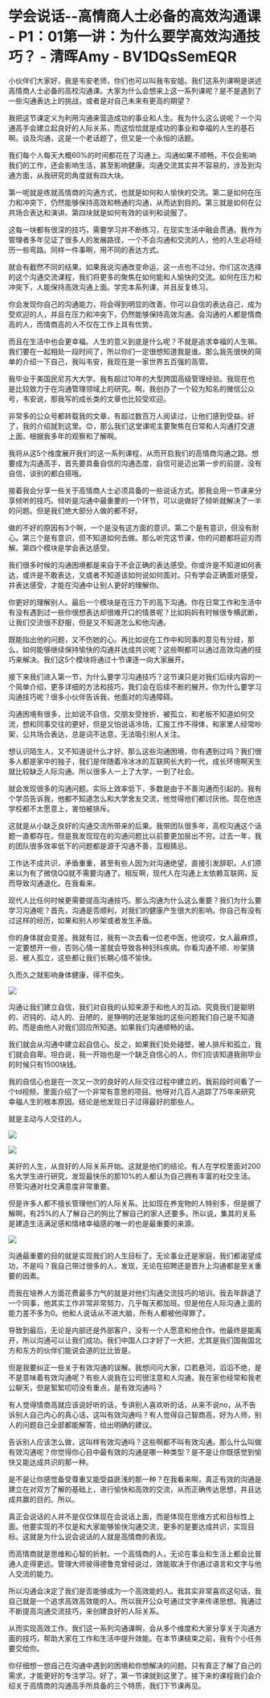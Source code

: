 # 学会说话--高情商人士必备的高效沟通课 - P1：01第一讲：为什么要学高效沟通技巧？ - 清晖Amy - BV1DQsSemEQR

小伙伴们大家好，我是韦安老师，你们也可以叫我韦安姐。我们这系列课啊是讲述高情商人士必备的高校沟通课。大家为什么会想来上这一系列课呢？是不是遇到了一些沟通表达上的挑战，或者是对自己未来有更高的期望？

我把这节课定义为利用沟通来营造成功的事业和人生。我为什么这么说呢？一个沟通高手会建立起良好的人际关系，而这恰恰就是成功的事业和幸福的人生的基石啊。谈及沟通，这是一个老话题了，但又是一个永恒的话题。

我们每个人每天大概60%的时间都花在了沟通上。沟通如果不顺畅，不仅会影响我们的工作，还会影响生活，甚至影响健康。沟通交流其实并不容易的，涉及到沟通方面，从我研究的角度就有四大块。

第一呢就是练就高情商的沟通方式，也就是如何和人愉快的交流。第二是如何在压力和冲突下，仍然能够保持高效和畅通的沟通，从而达到目的。第三就是如何在公共场合表达和演讲。第四块就是如何有效的谈判和说服了。

这每一块都有很深的技巧，需要学习并不断练习，在现实生活中融会贯通。我作为管理者多年见证了很多人的发展路径，一个不会沟通和交流的人，他的人生必将经历一些弯路。同样一件事啊，用不同的表达方式。

就会有截然不同的结果。如果我说沟通改变命运，这一点也不过分。你们这次选择的这个沟通交流课程，我们将更多的聚焦在如何能和人愉快的交流。如何在压力和冲突下，人能保持高效沟通上面。学完本系列课，并且反复练习。

你会发现你自己的沟通能力，将会得到明显的改善。你可以自信的表达自己，成为受欢迎的人，并且在压力和冲突下，仍然能够保持高效沟通。会沟通的人都是情商高的人，而情商高的人不仅在工作上具有优势。

而且在生活中也会更幸福。人生的意义到底是什么呢？不就是追求幸福的人生嘛。我们要在一起相处一段时间了，所以你们一定很想知道我是谁。那么我先很快的简单的介绍一下自己，我叫韦安，我现在是一家世界五百强的高管。

我毕业于美国民尼苏大大学。我有超过10年的大型跨国高级管理经验。我现在也是比较致力于在沟通管理领域上的研究。啊，我创办了一个较为知名的微信公众号，韦安说，那我写的成长类的文章也比较受欢迎。

非常多的公众号都转载我的文章，有超过数百万人阅读过，让他们感到受益。好了，我的介绍就到这里。😊，那么我们这堂课呢主要聚焦在日常和人沟通打交道上面。根据我多年的观察和了解啊。

我将从这5个维度展开我们的这一系列课程，从而开启我们的高情商沟通之路。想要成为沟通高手，首先要具备自信的沟通态度，自信可是迈出第一步的前提，没有自信，谈别的都白搭哦。

接着我会分享一些关于高情商人士必须具备的一些说话方式。那我会用一节课来分享倾听的技巧。倾听是沟通中最重要的一个环节，可以说做好了倾听就解决了一半的问题。但是我们绝大部分人做的都不好。

做的不好的原因有3个啊，一个是没有这方面的意识。第二个是有意识，但没有耐心。第三个是有意识，但不知道如何去做。那么听完这节课，你的问题都将迎刃而解。第四个模块是学会表达感受。

我们很多时候的沟通困境都是来自于不会正确的表达感受。你或许是不知道如何表达，或许是不敢表达，又或者不知道该如何说如何面对。只有学会正确面对感受，并表达感受，才能在沟通中让别人更好的理解你。

你更好的理解别人。最后一个模块是在压力下的高下沟通。你在日常工作和生活中有没有遇到过一些你很想表达却很难开口的情景呢？比如妈妈有时候很专横武断，让我们交流很不舒服，但是又不知道怎么和他沟通。

既能指出他的问题，又不伤她的心。再比如说在工作中和同事的意见有分歧，那么，如何能够继续保持愉快的沟通并达成共识呢？这些啊都可以通过高效沟通的技巧来解决。我们这5个模块将通过十节课逐一向大家展开。

接下来我们进入第一节，为什么要学习沟通技巧？这节课只是对我们后续内容的一个简单介绍，更多详细的方法和技巧，我们会在后续不断的展开。你为什么要学习沟通技巧呢？很多小伙伴告诉我，他面对的沟通障碍。

沟通困境有很多，比如说不自信，交朋友受挫折，被孤立，和老板不知道如何交流，想和同事交往的更好，但是又怕说话冷场，汇报工作不得体，和家里人经常吵架，公共场合表达，总是词不达意，无法吸引别人关注。

想认识陌生人，又不知道说什么才好。那么这些沟通困境，你有遇到过吗？我们很多人都是家中的独子，我们是伴随着冷冰冰的互联网长大的一代，成长环境啊天生就比较缺乏人际沟通。所以很多人一上了大学，一到了社会。

就会发现很多的沟通问题。实际上效率低下，多数是由于不善沟通而引起的。我有个学员告诉我，他都不知道怎么和大学舍友交流，他觉得他们都讨厌他。现在他连学校都不太愿意上，害怕被排斥。

这就是从小缺乏良好的沟通交流所带来的后果。我带团队很多年，高校沟通这个话题一直都存在，但是我发现现在的沟通问题比以前要更加层出不穷。过去一年，我的团队很多效率低下的问题都是源于沟通不善，互相猜忌。

工作达不成共识，矛盾重重，甚至有些人因为对沟通绝望，直接引发辞职。人们原来以为有了微信QQ就不需要沟通了。相反啊，现代人在沟通上太依赖互联网，反而导致沟通退化。在我看来。

现代人比任何时候更需要提高沟通技巧。那么沟通为什么这么重要？我们为什么要学习沟通呢？首先，沟通是否顺利，对我们的健康产生很大的影响。你自己有没有过这样的经历，如果和别人吵架或者发生矛盾。

你的身体就会变差。我就有过，我有一次去看一位老中医，他说哎，女人最麻烦，一定要想开一些，否则心情一差就会导致各种妇科疾病。你看沟通不顺、吵架猜忌、被人孤立，这些都让我们长期心情不愉快。

久而久之就影响身体健康，得不偿失。

![](img/8a80ea0f54a7570e74d8dfcddc719595_1.png)

沟通让我们建立自信，我们对自我的认知来源于和他人的互动。究竟我们是聪明的、迟钝的、动人的、丑陋的，是狰明的还是笨拙的这些问题我们自己是不知道的。而是由他人对我们回应所知道。如果我们沟通顺畅的话。

我们就会从沟通中建立起自信心。反之，如果我们处处碰壁，被人排斥和孤立，我们就会自卑。坦白说，我一开始也是一个缺乏自信心的人，你们应该知道我刚毕业的时候只有1500块钱。

我的自信心也是在一次又一次的良好的人际交往过程中建立的。我前段时间看了一个td视频，里面介绍了一个非常有意思的项目。他呀对几百人追踪了75年来研究幸福人生的根本原因。结论是他发现日子过得最好的那些人。

就是主动与人交往的人。

![](img/8a80ea0f54a7570e74d8dfcddc719595_3.png)

![](img/8a80ea0f54a7570e74d8dfcddc719595_4.png)

美好的人生，从良好的人际关系开始。这就是他们的结论。有人在学校里面对200名大学生进行研究，发现最快乐的那10%的人都认为自己拥有丰富的社交生活。尽管沟通对社交满意度非常重要。

但是许多人都不擅长管理他们的人际关系。比如现在养宠物的人特别多，但是据了解啊，有25%的人了解自己的狗比了解自己的家人还要多。所以说，集其的关系是建造生活满足感和情绪幸福感的唯一的也是最重要的来源。



![](img/8a80ea0f54a7570e74d8dfcddc719595_6.png)

沟通最重要的目的就是实现我们的人生目标了。无论事业还是家庭，我们都渴望成功，不是吗？我自己带过很多的人，发现，无论在招聘还是晋升上沟通都是至关重要的因素。

而我在培养人方面花费最多力气的就是对他们沟通交流技巧的培训。我去年辞退了一个同事，他其实工作非常非常努力，几乎每天都加班。但是他在人际沟通上面的能力差不多为0。他和人说话从不进大脑，所有人都被他得罪了。

导致到最后，无论是内部还是外部客户，没有一个人愿意和他合作。他最终是能离开，所以沟通可以让我们成功。我们中国人口才好了一大把，尤其是我们国我国北方和东方的伙伴们能说会道的比比皆是。

但是我要纠正一些关于有效沟通的误解。我想问问大家，口若悬河，滔滔不绝，是不是意味着有效沟通呢？有些人说我在公司很注意和人沟通，我在家也经常和我老公聊天，但是絮絮叨叨没有重点，是有效沟通吗？

有人觉得情商高就应该说好听的话，专讲别人喜欢听的话，从来不说no，从不告诉别人自己内心的真心话，这叫有效沟通吗？有人觉得自己智商高，好为人师，别人的问题自己全部都能解答，给出明确的建议。

告诉别人应该怎么做，这叫样有效沟通吗？这些啊都不叫有效沟通。那么什么叫做有效沟通呢？你觉得你心目中最有效的沟通是哪一种类型？是不是让你既感觉到愉快又能达成共识的那一种。

是不是让你感觉备受尊重又能受益匪浅的那一种？在我看来啊，真正有效的沟通是建立在对双方了解的基础上，进行愉快和高效的交流，从而正确传达思想，并且达成共赢的目的。所以。

真正会说话的人并不是仅仅体现在会说话上面，而是体现在思维方式和目标性上面。他要实现的不仅是和大家能够愉快沟通交流，更多的是要达成共识，实现目标。这就是为什么说会说话的人就是高情商的表现。

而高情商就是思维和心智的折射。一个高情商的人，无论在事业和生活上都会比普通人走得更远。管理大师彼得德鲁克曾经说过，效能取决于你通过语言和文字与他人交流的能力。

所以沟通会决定了我们是否能够成为一个高效能的人。我其实非常喜欢这句话，我自己就是一个追求高效高效能的人。所以我开公众号通过文字来传递思想。我通过不断提高沟通交流技巧，来创建良好的人际关系。

从而实现高效工作。我们这一系列沟通课啊，会从多个维度和大家分享关于沟通方面的技巧，帮助大家在工作和生活中提升效能。在本节课结束之前，我有个小任务要交给你。

你仔细想一想自己在沟通中遇到的困境和你想解决的问题。只有真正了解了自己的需求，才能更好的专注学习。好了，第一节课就到这里了。接下来的课程我们会介绍关于高情商的沟通高手所具备的三个特质，我们下节课再见。

